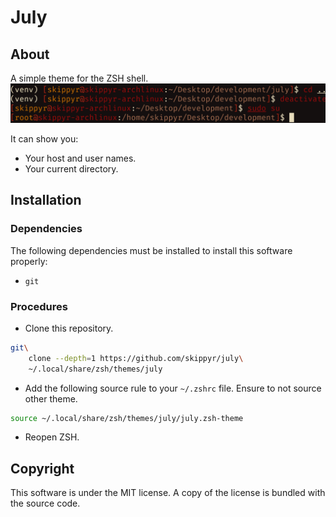 # July
## About
A simple theme for the ZSH shell.
![](preview.png)

It can show you:
-   Your host and user names.
-   Your current directory.

## Installation
### Dependencies
The following dependencies must be installed to install this software properly:
-   `git`

### Procedures
-   Clone this repository.
```bash
git\
    clone --depth=1 https://github.com/skippyr/july\
    ~/.local/share/zsh/themes/july
```

-   Add the following source rule to your `~/.zshrc` file. Ensure to not source other theme.
```bash
source ~/.local/share/zsh/themes/july/july.zsh-theme
```

-   Reopen ZSH.

## Copyright
This software is under the MIT license. A copy of the license is bundled with the source code.
